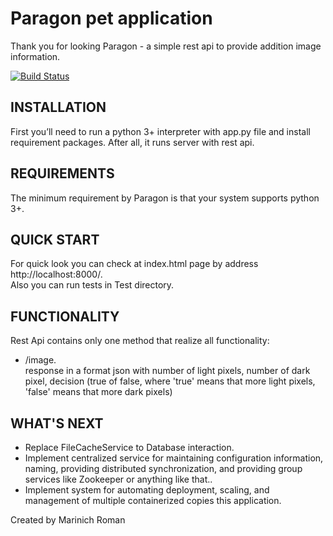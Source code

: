 Paragon pet application
=============================

Thank you for looking Paragon - a simple rest api to provide addition image information.

[![Build Status](https://secure.travis-ci.org/yiisoft/yii.png)](http://travis-ci.org/yiisoft/yii)


INSTALLATION
------------

First you’ll need to run a python 3+ interpreter with app.py file and install requirement packages.
After all, it runs server with rest api.

REQUIREMENTS
------------

The minimum requirement by Paragon is that your system supports python 3+.

QUICK START
-----------

For quick look you can check at index.html page by address http://localhost:8000/. <br />
Also you can run tests in Test directory.

FUNCTIONALITY
-----------

Rest Api contains only one method that realize all functionality:

- /image. <br />
response in a format json with number of light pixels, number of dark pixel, decision (true of false, where 'true' means that more light pixels, 'false' means that more dark pixels)

WHAT'S NEXT
-----------

- Replace FileCacheService to Database interaction.
- Implement centralized service for maintaining configuration information, naming, providing distributed synchronization, and providing group services like Zookeeper or anything like that..
- Implement system for automating deployment, scaling, and management of multiple containerized copies this application.

Created by
Marinich Roman
